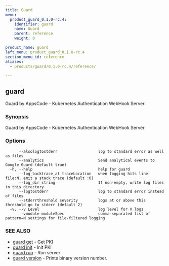 ```yaml
---
title: Guard
menu:
  product_guard_0.1.0-rc.4:
    identifier: guard
    name: Guard
    parent: reference
    weight: 0

product_name: guard
left_menu: product_guard_0.1.0-rc.4
section_menu_id: reference
aliases:
  - products/guard/0.1.0-rc.4/reference/

---
```

## guard

Guard by AppsCode - Kubernetes Authentication WebHook Server

### Synopsis


Guard by AppsCode - Kubernetes Authentication WebHook Server

### Options

```
      --alsologtostderr                  log to standard error as well as files
      --analytics                        Send analytical events to Google Guard (default true)
  -h, --help                             help for guard
      --log_backtrace_at traceLocation   when logging hits line file:N, emit a stack trace (default :0)
      --log_dir string                   If non-empty, write log files in this directory
      --logtostderr                      log to standard error instead of files
      --stderrthreshold severity         logs at or above this threshold go to stderr (default 2)
  -v, --v Level                          log level for V logs
      --vmodule moduleSpec               comma-separated list of pattern=N settings for file-filtered logging
```

### SEE ALSO
* [guard get](/docs/reference/guard_get.md)	 - Get PKI
* [guard init](/docs/reference/guard_init.md)	 - Init PKI
* [guard run](/docs/reference/guard_run.md)	 - Run server
* [guard version](/docs/reference/guard_version.md)	 - Prints binary version number.

